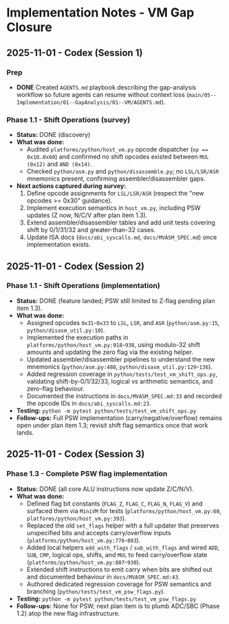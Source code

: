 # Implementation Notes - VM Gap Closure

## 2025-11-01 - Codex (Session 1)

### Prep
- **DONE** Created `AGENTS.md` playbook describing the gap-analysis workflow so future agents can resume without context loss (`main/05--Implementation/01--GapAnalysis/01--VM/AGENTS.md`).

### Phase 1.1 - Shift Operations (survey)
- **Status:** DONE (discovery)
- **What was done:**
  - Audited `platforms/python/host_vm.py` opcode dispatcher (`op == 0x10`..`0x60`) and confirmed no shift opcodes existed between `MUL (0x12)` and `AND (0x14)`.
  - Checked `python/asm.py` and `python/disassemble.py`; no `LSL/LSR/ASR` mnemonics present, confirming assembler/disassembler gaps.
- **Next actions captured during survey:**
  1. Define opcode assignments for `LSL/LSR/ASR` (respect the "new opcodes >= 0x30" guidance).
  2. Implement execution semantics in `host_vm.py`, including PSW updates (Z now, N/C/V after plan item 1.3).
  3. Extend assembler/disassembler tables and add unit tests covering shift by 0/1/31/32 and greater-than-32 cases.
  4. Update ISA docs (`docs/abi_syscalls.md`, `docs/MVASM_SPEC.md`) once implementation exists.

## 2025-11-01 - Codex (Session 2)

### Phase 1.1 - Shift Operations (implementation)
- **Status:** DONE (feature landed; PSW still limited to Z-flag pending plan item 1.3).
- **What was done:**
  - Assigned opcodes `0x31`-`0x33` to `LSL`, `LSR`, and `ASR` (`python/asm.py:15`, `python/disasm_util.py:10`).
  - Implemented the execution paths in `platforms/python/host_vm.py:918`-`938`, using modulo-32 shift amounts and updating the zero flag via the existing helper.
  - Updated assembler/disassembler pipelines to understand the new mnemonics (`python/asm.py:488`, `python/disasm_util.py:129`-`136`).
  - Added regression coverage in `python/tests/test_vm_shift_ops.py`, validating shift-by-0/1/32/33, logical vs arithmetic semantics, and zero-flag behaviour.
  - Documented the instructions in `docs/MVASM_SPEC.md:33` and recorded the opcode IDs in `docs/abi_syscalls.md:23`.
- **Testing:** `python -m pytest python/tests/test_vm_shift_ops.py`
- **Follow-ups:** Full PSW implementation (carry/negative/overflow) remains open under plan item 1.3; revisit shift flag semantics once that work lands.

## 2025-11-01 - Codex (Session 3)

### Phase 1.3 - Complete PSW flag implementation
- **Status:** DONE (all core ALU instructions now update Z/C/N/V).
- **What was done:**
  - Defined flag bit constants (`FLAG_Z`, `FLAG_C`, `FLAG_N`, `FLAG_V`) and surfaced them via `MiniVM` for tests (`platforms/python/host_vm.py:60`, `platforms/python/host_vm.py:393`).
  - Replaced the old `set_flags` helper with a full updater that preserves unspecified bits and accepts carry/overflow inputs (`platforms/python/host_vm.py:776`-`803`).
  - Added local helpers `add_with_flags` / `sub_with_flags` and wired `ADD`, `SUB`, `CMP`, logical ops, shifts, and `MUL` to feed carry/overflow state (`platforms/python/host_vm.py:807`-`930`).
  - Extended shift instructions to emit carry when bits are shifted out and documented behaviour in `docs/MVASM_SPEC.md:43`.
  - Authored dedicated regression coverage for PSW semantics and branching (`python/tests/test_vm_psw_flags.py`).
- **Testing:** `python -m pytest python/tests/test_vm_psw_flags.py`
- **Follow-ups:** None for PSW; next plan item is to plumb ADC/SBC (Phase 1.2) atop the new flag infrastructure.

